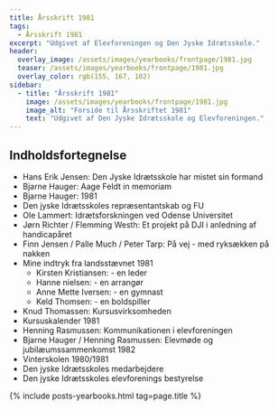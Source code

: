 ```yaml
---
title: Årsskrift 1981
tags:
  - Årsskrift 1981
excerpt: "Udgivet af Elevforeningen og Den Jyske Idrætsskole."
header:
  overlay_image: /assets/images/yearbooks/frontpage/1981.jpg
  teaser: /assets/images/yearbooks/frontpage/1981.jpg
  overlay_color: rgb(155, 167, 102)
sidebar:
  - title: "Årsskrift 1981"
    image: /assets/images/yearbooks/frontpage/1981.jpg
    image_alt: "Forside til Årsskriftet 1981"
    text: "Udgivet af Den Jyske Idrætsskole og Elevforeningen."
---
```


## Indholdsfortegnelse

- Hans Erik Jensen: Den Jyske Idrætsskole har mistet sin formand 
- Bjarne Hauger: Aage Feldt in memoriam 
- Bjarne Hauger: 1981
- Den jyske Idrætsskoles repræsentantskab og FU
- Ole Lammert: Idrætsforskningen ved Odense Universitet 
- Jørn Richter / Flemming Westh: Et projekt på DJI i anledning af handicapåret
- Finn Jensen / Palle Much / Peter Tarp: På vej - med ryksækken på nakken
- Mine indtryk fra landsstævnet 1981
  - Kirsten Kristiansen: - en leder
  - Hanne nielsen: - en arrangør
  - Anne Mette Iversen: - en gymnast
  - Keld Thomsen: - en boldspiller
- Knud Thomassen: Kursusvirksomheden
- Kursuskalender 1981
- Henning Rasmussen: Kommunikationen i elevforeningen
- Bjarne Hauger / Henning Rasmussen: Elevmøde og jubilæumssammenkomst 1982
- Vinterskolen 1980/1981
- Den jyske Idrætsskoles medarbejdere
- Den jyske Idrætsskoles elevforenings bestyrelse

{% include posts-yearbooks.html tag=page.title %}
